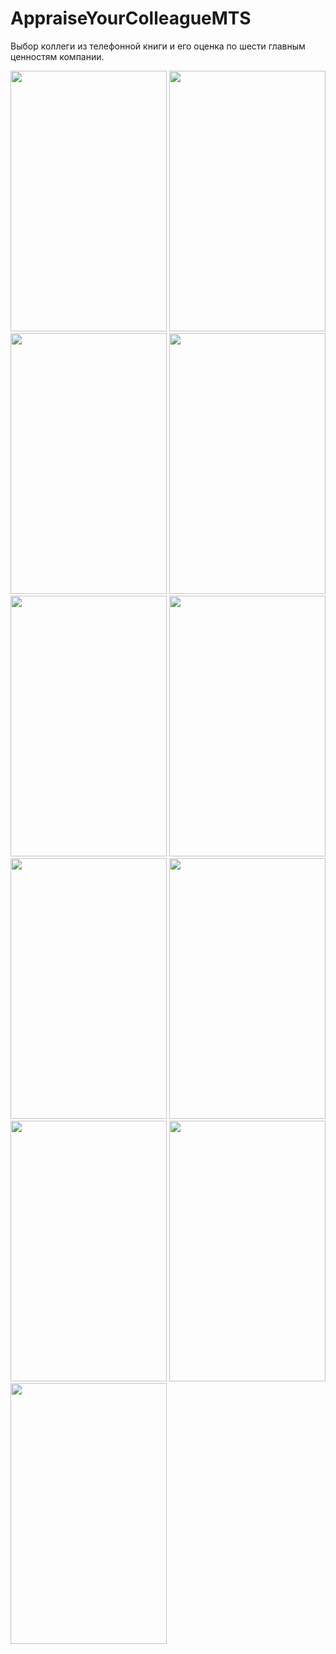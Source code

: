 # AppraiseYourColleagueMTS

Выбор коллеги из телефонной книги и его оценка по шести главным ценностям компании.

<img src="https://pp.userapi.com/c631423/v631423263/46eee/OqTaWKa2IcI.jpg" width="250" height="417">

<img src="https://pp.userapi.com/c631423/v631423263/46ef8/vWSZKpPOajU.jpg" width="250" height="417">

<img src="https://pp.userapi.com/c636920/v636920263/2435c/mGrGCQjj9VA.jpg" width="250" height="417">

<img src="https://pp.userapi.com/c636920/v636920263/24352/KL-Hk1zJTOE.jpg" width="250" height="417">

<img src="https://pp.userapi.com/c631423/v631423263/46f02/WR5G-lqYnh4.jpg" width="250" height="417">

<img src="https://pp.userapi.com/c631423/v631423263/46f0c/nk9-OK5RZZk.jpg" width="250" height="417">

<img src="https://pp.userapi.com/c631423/v631423263/46f16/4dCacq_d2s4.jpg" width="250" height="417">

<img src="https://pp.userapi.com/c631423/v631423263/46f3e/tE7NN5fmzIQ.jpg" width="250" height="417">

<img src="https://pp.userapi.com/c631423/v631423263/46f20/1ELrd18G810.jpg" width="250" height="417">

<img src="https://pp.userapi.com/c631423/v631423263/46f2a/0VEHmFxXbag.jpg" width="250" height="417">

<img src="https://pp.userapi.com/c631423/v631423263/46f34/U-ox2z2AySI.jpg" width="250" height="417">



